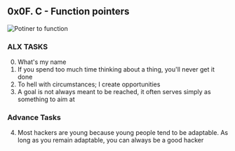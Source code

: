 ## 0x0F. C - Function pointers
<img align="center" src="https://th.bing.com/th/id/OIP.1SYlQ4RLyrZeopbdmnv6jQHaDH?pid=ImgDet&dpr=1.3&PC=EMMX01" alt="Potiner to function">

### ALX TASKS
0. What's my name
1. If you spend too much time thinking about a thing, you'll never get it done
2. To hell with circumstances; I create opportunities
3. A goal is not always meant to be reached, it often serves simply as something to aim at

### Advance Tasks
4. Most hackers are young because young people tend to be adaptable. As long as you remain adaptable, you can always be a good hacker
